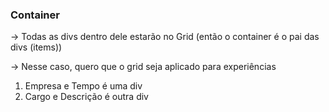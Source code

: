 ### Container

-> Todas as divs dentro dele estarão no Grid (então o container é o pai das divs (items))

-> Nesse caso, quero que o grid seja aplicado para experiências

1. Empresa e Tempo é uma div
2. Cargo e Descrição é outra div
